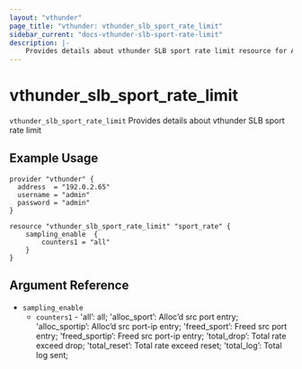 ```yaml
---
layout: "vthunder"
page_title: "vthunder: vthunder_slb_sport_rate_limit"
sidebar_current: "docs-vthunder-slb-sport-rate-limit"
description: |-
    Provides details about vthunder SLB sport rate limit resource for A10
---
```


# vthunder\_slb\_sport\_rate\_limit

`vthunder_slb_sport_rate_limit` Provides details about vthunder SLB sport rate limit
## Example Usage


```hcl
provider "vthunder" {
  address  = "192.0.2.65"
  username = "admin"
  password = "admin"
}

resource "vthunder_slb_sport_rate_limit" "sport_rate" {
	sampling_enable  {
	    counters1 = "all"
	}
}
```

## Argument Reference

* `sampling_enable`
    * `counters1` - 'all’: all; 'alloc_sport’: Alloc’d src port entry; 'alloc_sportip’: Alloc’d src port-ip entry; 'freed_sport’: Freed src port entry; 'freed_sportip’: Freed src port-ip entry; 'total_drop’: Total rate exceed drop; 'total_reset’: Total rate exceed reset; 'total_log’: Total log sent;




